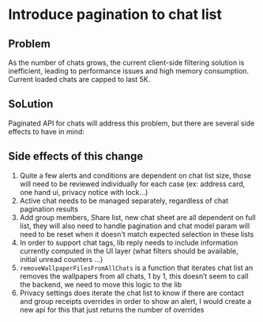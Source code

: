 # Introduce pagination to chat list

## Problem

As the number of chats grows, the current client-side filtering solution is inefficient, leading to performance issues and high memory consumption. Current loaded chats are capped to last 5K.

## SoLution

Paginated API for chats will address this problem, but there are several side effects to have in mind:

## Side effects of this change

1. Quite a few alerts and conditions are dependent on chat list size, those will need to be reviewed individually for each case (ex: address card, one hand ui, privacy notice with lock…)
2. Active chat needs to be managed separately, regardless of chat pagination results
3. Add group members, Share list, new chat sheet are all dependent on full list, they will also need to handle pagination and chat model param will need to be reset when it doesn't match expected selection in these lists
4. In order to support chat tags, lib reply needs to include information currently computed in the UI layer (what filters should be available, initial unread counters …)
5. `removeWallpaperFilesFromAllChats` is a function that iterates chat list an removes the wallpapers from all chats, 1 by 1, this doesn’t seem to call the backend, we need to move this logic to the lib
6. Privacy settings does iterate the chat list to know if there are contact and group receipts overrides in order to show an alert, I would create a new api for this that just returns the number of overrides
